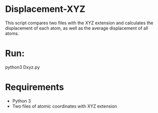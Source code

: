 # Displacement-XYZ
This script compares two files with the XYZ extension and calculates the displacement of each atom, as well as the average displacement of all atoms.

# Run:
python3 Dxyz.py

# Requirements
- Python 3
- Two files of atomic coordinates with XYZ extension
